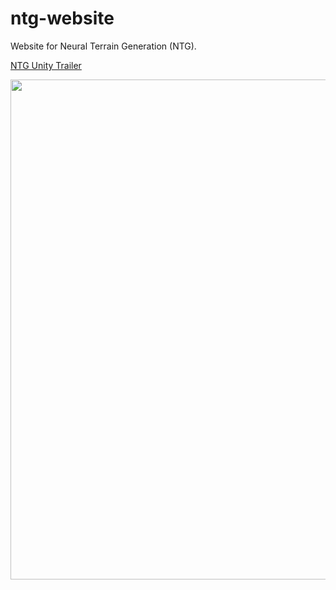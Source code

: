 # ntg-website
Website for Neural Terrain Generation (NTG).

[NTG Unity Trailer](https://youtu.be/MZakPuXyquk)

 <img src="./images/readme_website_screenshot.png" width="800px"></img>